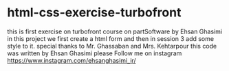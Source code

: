 # html-css-exercise-turbofront
this is first exercise on turbofront course on partSoftware by Ehsan Ghasimi
in this project we first create a html form and then in session 3 add some style to it.
special thanks to Mr. Ghassaban and Mrs. Kehtarpour
this code was written by Ehsan Ghasimi
please Follow me on instagram https://www.instagram.com/ehsanghasimi_ir/
